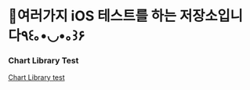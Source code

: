 # 🌱여러가지 iOS 테스트를 하는 저장소입니다٩꒰｡•◡•｡꒱۶

### Chart Library Test
[Chart Library test](https://github.com/hryeong66/iOS_Repo/blob/main/Test-Charts-Library/README.md)
